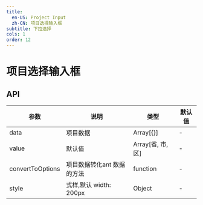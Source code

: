 ```yaml
---
title:
  en-US: Project Input
  zh-CN: 项目选择输入框
subtitle: 下拉选择
cols: 1
order: 12
---
```


# 项目选择输入框

## API

| 参数      | 说明                                      | 类型         | 默认值 |
|----------|------------------------------------------|-------------|-------|
| data | 项目数据 | Array[{}] | - |
| value       | 默认值     | Array[省, 市, 区]  | -    |
| convertToOptions | 项目数据转化ant 数据的方法    | function  | -    |
| style     | 式样,默认 width: 200px     | Object  | -    |

